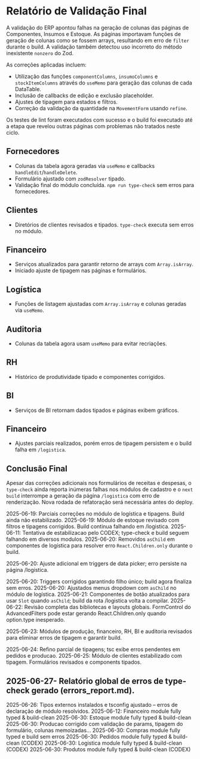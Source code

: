 # Relatório de Validação Final

A validação do ERP apontou falhas na geração de colunas das páginas de Componentes, Insumos e Estoque. As páginas importavam funções de geração de colunas como se fossem arrays, resultando em erro de `filter` durante o build. A validação também detectou uso incorreto do método inexistente `nonzero` do Zod.

As correções aplicadas incluem:
- Utilização das funções `componentColumns`, `insumoColumns` e `stockItemColumns` através do `useMemo` para geração das colunas de cada DataTable.
- Inclusão de callbacks de edição e exclusão placeholder.
- Ajustes de tipagem para estados e filtros.
- Correção da validação da quantidade na `MovementForm` usando `refine`.

Os testes de lint foram executados com sucesso e o build foi executado até a etapa que revelou outras páginas com problemas não tratados neste ciclo.

## Fornecedores
- Colunas da tabela agora geradas via `useMemo` e callbacks `handleEdit`/`handleDelete`.
- Formulário ajustado com `zodResolver` tipado.
- Validação final do módulo concluída. `npm run type-check` sem erros para fornecedores.

## Clientes
- Diretórios de clientes revisados e tipados. `type-check` executa sem erros no módulo.

## Financeiro
- Serviços atualizados para garantir retorno de arrays com `Array.isArray`.
- Iniciado ajuste de tipagem nas páginas e formulários.

## Logística
- Funções de listagem ajustadas com `Array.isArray` e colunas geradas via `useMemo`.

## Auditoria
- Colunas da tabela agora usam `useMemo` para evitar recriações.

## RH
- Histórico de produtividade tipado e componentes corrigidos.

## BI
- Serviços de BI retornam dados tipados e páginas exibem gráficos.

## Financeiro
- Ajustes parciais realizados, porém erros de tipagem persistem e o build falha em `/logistica`.

## Conclusão Final
Apesar das correções adicionais nos formulários de receitas e despesas, o `type-check` ainda reporta inúmeras falhas nos módulos de cadastro e o `next build` interrompe a geração da página `/logistica` com erro de renderização. Nova rodada de refatoração será necessária antes do deploy.

2025-06-19: Parciais correções no módulo de logística e tipagens. Build ainda não estabilizado.
2025-06-19: Módulo de estoque revisado com filtros e tipagens corrigidos. Build continua falhando em /logistica.
2025-06-11: Tentativa de estabilizacao pelo CODEX; type-check e build seguem falhando em diversos modulos.
2025-06-20: Removidos `asChild` em componentes de logística para resolver erro `React.Children.only` durante o build.

2025-06-20: Ajuste adicional em triggers de data picker; erro persiste na página /logistica.

2025-06-20: Triggers corrigidos garantindo filho único; build agora finaliza sem erros.
2025-06-20: Ajustados menus dropdown com `asChild` no módulo de logística.
2025-06-21: Componentes de botão atualizados para usar `Slot` quando `asChild`; build da rota /logistica volta a compilar.
2025-06-22: Revisão completa das bibliotecas e layouts globais. FormControl do AdvancedFilters pode estar gerando React.Children.only quando option.type inesperado.

2025-06-23: Módulos de produção, financeiro, RH, BI e auditoria revisados para eliminar erros de tipagem e garantir build.

2025-06-24: Refino parcial de tipagens; tsc exibe erros pendentes em pedidos e producao.
2025-06-25: Módulo de clientes estabilizado com tipagem. Formulários revisados e components tipados.


## 2025-06-27- Relatório global de erros de type-check gerado (errors_report.md).

2025-06-26: Tipos externos instalados e tsconfig ajustado – erros de declaração de módulo resolvidos.
2025-06-12: Financeiro module fully typed & build-clean
2025-06-30: Estoque module fully typed & build-clean
2025-06-30: Producao corrigido com validação de params, tipagem do formulário, colunas memoizadas…
2025-06-30: Compras module fully typed e build sem erros
2025-06-30: Pedidos module fully typed & build-clean (CODEX)
2025-06-30: Logistica module fully typed & build-clean (CODEX)
2025-06-30: Produtos module fully typed & build-clean (CODEX)

